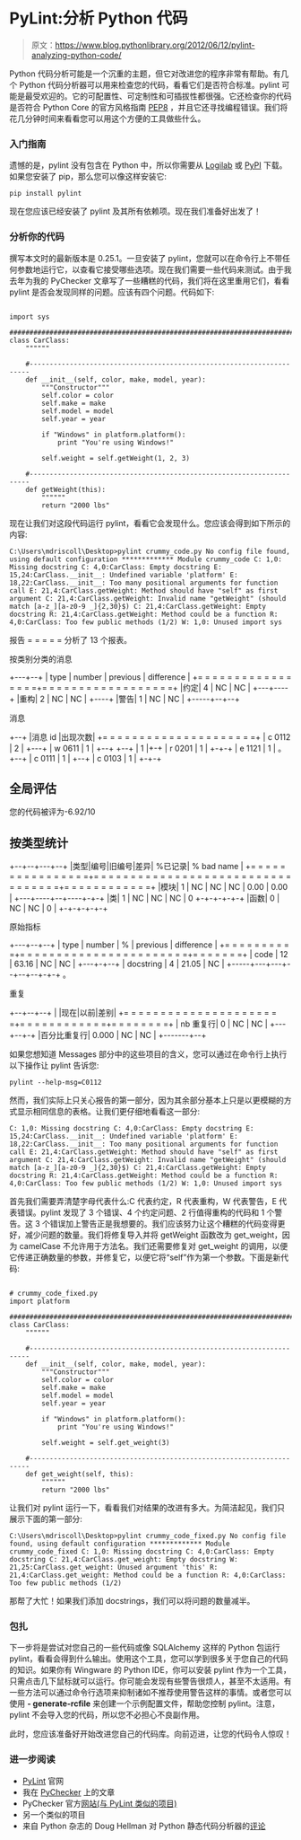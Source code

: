 # PyLint:分析 Python 代码

> 原文：<https://www.blog.pythonlibrary.org/2012/06/12/pylint-analyzing-python-code/>

Python 代码分析可能是一个沉重的主题，但它对改进您的程序非常有帮助。有几个 Python 代码分析器可以用来检查您的代码，看看它们是否符合标准。pylint 可能是最受欢迎的。它的可配置性、可定制性和可插拔性都很强。它还检查你的代码是否符合 Python Core 的官方风格指南 [PEP8](http://www.python.org/dev/peps/pep-0008/) ，并且它还寻找编程错误。我们将花几分钟时间来看看您可以用这个方便的工具做些什么。

### 入门指南

遗憾的是，pylint 没有包含在 Python 中，所以你需要从 [Logilab](https://www.pylint.org/) 或 [PyPI](http://pypi.python.org/pypi/pylint) 下载。如果您安装了 pip，那么您可以像这样安装它:

 `pip install pylint` 

现在您应该已经安装了 pylint 及其所有依赖项。现在我们准备好出发了！

### 分析你的代码

撰写本文时的最新版本是 0.25.1。一旦安装了 pylint，您就可以在命令行上不带任何参数地运行它，以查看它接受哪些选项。现在我们需要一些代码来测试。由于我去年为我的 PyChecker 文章写了一些糟糕的代码，我们将在这里重用它们，看看 pylint 是否会发现同样的问题。应该有四个问题。代码如下:

```

import sys

########################################################################
class CarClass:
    """"""

    #----------------------------------------------------------------------
    def __init__(self, color, make, model, year):
        """Constructor"""
        self.color = color
        self.make = make
        self.model = model
        self.year = year

        if "Windows" in platform.platform():
            print "You're using Windows!"

        self.weight = self.getWeight(1, 2, 3)

    #----------------------------------------------------------------------
    def getWeight(this):
        """"""
        return "2000 lbs"

```

现在让我们对这段代码运行 pylint，看看它会发现什么。您应该会得到如下所示的内容:

 `C:\Users\mdriscoll\Desktop>pylint crummy_code.py
No config file found, using default configuration
************* Module crummy_code
C: 1,0: Missing docstring
C: 4,0:CarClass: Empty docstring
E: 15,24:CarClass.__init__: Undefined variable 'platform'
E: 18,22:CarClass.__init__: Too many positional arguments for function call
E: 21,4:CarClass.getWeight: Method should have "self" as first argument
C: 21,4:CarClass.getWeight: Invalid name "getWeight" (should match [a-z_][a-z0-9
_]{2,30}$)
C: 21,4:CarClass.getWeight: Empty docstring
R: 21,4:CarClass.getWeight: Method could be a function
R: 4,0:CarClass: Too few public methods (1/2)
W: 1,0: Unused import sys`

报告
= = = = =
分析了 13 个报表。

按类别分类的消息

+---+--+
| type | number | previous | difference |
+= = = = = = = = = = = = = = = = =+= = = = = = = = = = = = = = = = = =+
|约定| 4 | NC | NC |
+---+----+
|重构| 2 | NC | NC |
+----+
|警告| 1 | NC | NC |
+-----+--+--+

消息

+--+
|消息 id |出现次数|
+= = = = = = = = = = = = = = = = = = = = =+
| c 0112 | 2 |
+---+
| w 0611 | 1 |
+--+
+--+
| 1 |+-+
| r 0201 | 1 |
+-+-+
| e 1121 | 1 |
。
+--+
| c 0111 | 1 |
+--+
| c 0103 | 1 |
+-+-+

全局评估
-
您的代码被评为-6.92/10

按类型统计
-

+--+--+---+--+
|类型|编号|旧编号|差异| %已记录| % bad name |
+= = = = = = = = = = = = = = = =+= = = = = = = = = = = = = = = = = = = = = = = = = = = = = = = = = =+= = = = = = = = = = = =+
|模块| 1 | NC | NC | NC | 0.00 | 0.00 |
+---+----+--+----+-+-+
|类| 1 | NC | NC | NC | 0
+-+-+-+-+-+
|函数| 0 | NC | NC | 0 |
+-+-+-+-+-+

原始指标

+---+--+--+
| type | number | % | previous | difference |
+= = = = = = = = = =+= = = = = = = = = = = = = = = = = = = = = = =+= = = = = = =+
| code | 12 | 63.16 | NC | NC |
+---+-+--+
| docstring | 4 | 21.05 | NC |
+-----+---+---+--+--+--+-+-+
。

重复

+--+--+--+
| |现在|以前|差别|
+= = = = = = = = = = = = = = = = = = = = = =+= = = = = = = = = = = =+= = = = = = = =+
| nb 重复行| 0 | NC | NC |
+---+--+-+
|百分比重复行| 0.000 | NC | NC |
+-------+--+

如果您想知道 Messages 部分中的这些项目的含义，您可以通过在命令行上执行以下操作让 pylint 告诉您:

 `pylint --help-msg=C0112` 

然而，我们实际上只关心报告的第一部分，因为其余部分基本上只是以更模糊的方式显示相同信息的表格。让我们更仔细地看看这一部分:

 `C: 1,0: Missing docstring
C: 4,0:CarClass: Empty docstring
E: 15,24:CarClass.__init__: Undefined variable 'platform'
E: 18,22:CarClass.__init__: Too many positional arguments for function call
E: 21,4:CarClass.getWeight: Method should have "self" as first argument
C: 21,4:CarClass.getWeight: Invalid name "getWeight" (should match [a-z_][a-z0-9
_]{2,30}$)
C: 21,4:CarClass.getWeight: Empty docstring
R: 21,4:CarClass.getWeight: Method could be a function
R: 4,0:CarClass: Too few public methods (1/2)
W: 1,0: Unused import sys` 

首先我们需要弄清楚字母代表什么:C 代表约定，R 代表重构，W 代表警告，E 代表错误。pylint 发现了 3 个错误、4 个约定问题、2 行值得重构的代码和 1 个警告。这 3 个错误加上警告正是我想要的。我们应该努力让这个糟糕的代码变得更好，减少问题的数量。我们将修复导入并将 getWeight 函数改为 get_weight，因为 camelCase 不允许用于方法名。我们还需要修复对 get_weight 的调用，以便它传递正确数量的参数，并修复它，以便它将“self”作为第一个参数。下面是新代码:

```

# crummy_code_fixed.py
import platform

########################################################################
class CarClass:
    """"""

    #----------------------------------------------------------------------
    def __init__(self, color, make, model, year):
        """Constructor"""
        self.color = color
        self.make = make
        self.model = model
        self.year = year

        if "Windows" in platform.platform():
            print "You're using Windows!"

        self.weight = self.get_weight(3)

    #----------------------------------------------------------------------
    def get_weight(self, this):
        """"""
        return "2000 lbs"

```

让我们对 pylint 运行一下，看看我们对结果的改进有多大。为简洁起见，我们只展示下面的第一部分:

 `C:\Users\mdriscoll\Desktop>pylint crummy_code_fixed.py
No config file found, using default configuration
************* Module crummy_code_fixed
C: 1,0: Missing docstring
C: 4,0:CarClass: Empty docstring
C: 21,4:CarClass.get_weight: Empty docstring
W: 21,25:CarClass.get_weight: Unused argument 'this'
R: 21,4:CarClass.get_weight: Method could be a function
R: 4,0:CarClass: Too few public methods (1/2)` 

那帮了大忙！如果我们添加 docstrings，我们可以将问题的数量减半。

### 包扎

下一步将是尝试对您自己的一些代码或像 SQLAlchemy 这样的 Python 包运行 pylint，看看会得到什么输出。使用这个工具，您可以学到很多关于您自己的代码的知识。如果你有 Wingware 的 Python IDE，你可以安装 pylint 作为一个工具，只需点击几下鼠标就可以运行。你可能会发现有些警告很烦人，甚至不太适用。有一些方法可以通过命令行选项来抑制诸如不推荐使用警告这样的事情。或者您可以使用 **- generate-rcfile** 来创建一个示例配置文件，帮助您控制 pylint。注意，pylint 不会导入您的代码，所以您不必担心不良副作用。

此时，您应该准备好开始改进您自己的代码库。向前迈进，让您的代码令人惊叹！

### 进一步阅读

*   [PyLint](http://www.logilab.org/857) 官网
*   我在 [PyChecker](https://www.blog.pythonlibrary.org/2011/01/26/pychecker-python-code-analysis/) 上的文章
*   PyChecker 官方[网站(与 PyLint 类似的项目)](http://pychecker.sourceforge.net/)
*   另一个类似的项目
*   来自 Python 杂志的 Doug Hellman 对 Python 静态代码分析器的[评论](http://www.doughellmann.com/articles/pythonmagazine/completely-different/2008-03-linters/index.html)